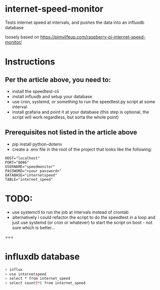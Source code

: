 # internet-speed-monitor

Tests internet speed at intervals, and pushes the data into an influxdb database

loosely based on https://pimylifeup.com/raspberry-pi-internet-speed-monitor/

# Instructions

## Per the article above, you need to:
- install the speedtest-cli
- install influxdb and setup your database
- use cron, systemd, or _something_ to run the speedtest.py script at some interval
- install grafana and point it at your database (this step is optional, the script will work regardless, but sorta the whole point)

## Prerequisites not listed in the article above
- pip install python-dotenv
- create a .env file in the root of the project that looks like the following:

```
HOST="localhost"
PORT="8086"
USERNAME="speedmonitor"
PASSWORD="<your password>"
DATABASE="internetspeed"
TABLE="internet_speed"
```

# TODO:
  - use systemctl to run the job at intervals instead of crontab
  - alternatively i could refactor the script to do the speedtest in a loop and just use systemd (or cron or whatever) to start the script on boot - not sure which is better...

===

# influxdb database

```sh
> influx
> use internetspeed
> select * from internet_speed
> select count(*) from internet_speed
```
